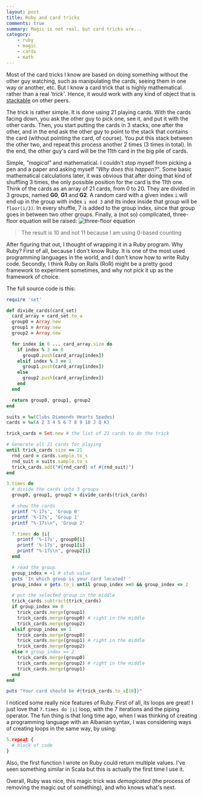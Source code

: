 ```yaml
---
layout: post
title: Ruby and card tricks
comments: true
summary: Magic is not real, but card tricks are...
category: 
    - ruby
    - magic
    - cards
    - math
---
```


Most of the card tricks I know are based on doing something without the other guy watching, such as manipulating the cards, seeing them in one way or another, etc. But I know a card trick that is highly mathematical rather than a real _'trick'_. Hence, it would work with any kind of object that is [stackable](https://www.google.com/search?q=stackable&ie=utf-8&oe=utf-8#q=define+stackable) on other peers.

The trick is rather simple. It is done using 21 playing cards. With the cards facing down, you ask the other guy to pick one, see it, and put it with the other cards. Then, you start putting the cards in 3 stacks, one after the other, and in the end ask the other guy to point to the stack that contains the card (without pointing the card, of course). You put this stack between the other two, and repeat this process another 2 times (3 times in total). In the end, the other guy's card will be the 11th card in the big pile of cards.

Simple, _"magical"_ and mathematical. I couldn't stop myself from picking a pen and a paper and asking myself _"Why does this happen?"_. Some basic mathematical calculations later, it was obvious that after doing that kind of shuffling 3 times, the only possible position for the card is the 11th one. Think of the cards as an array of 21 cards, from 0 to 20. They are divided in 3 groups, named **G0**, **G1** and **G2**. A random card with a given index `i` will end up in the group with index `i mod 3` and its index inside that group will be `floor(i/3)`. In every shuffle, 7 is added to the group index, since that group goes in between two other groups. Finally, a (not so) complicated, three-floor equation will be raised:
![three-floor equation](/images/20150818/equation.png)

> The result is 10 and not 11 because I am using 0-based counting

After figuring that out, I thought of wrapping it in a Ruby program. Why Ruby? First of all, because I don't know Ruby. It is one of the most used programming languages in the world, and I don't know how to write Ruby code. Secondly, I think Ruby on Rails (RoR) might be a pretty good framework to experiment sometimes, and why not pick it up as the framework of choice.

The full source code is this:
```ruby
require 'set'

def divide_cards(card_set)
  card_array = card_set.to_a
  group0 = Array.new
  group1 = Array.new
  group2 = Array.new

  for index in 0 ... card_array.size do
    if index % 3 == 0
      group0.push(card_array[index])
    elsif index % 3 == 1
      group1.push(card_array[index])
    else
      group2.push(card_array[index])
    end
  end

  return group0, group1, group2
end

suits = %w(Clubs Diamonds Hearts Spades)
cards = %w(A 2 3 4 5 6 7 8 9 10 J Q K)

trick_cards = Set.new # the list of 21 cards to do the trick

# Generate all 21 cards for playing
until trick_cards.size == 21
  rnd_card = cards.sample.to_s
  rnd_suit = suits.sample.to_s
  trick_cards.add("#{rnd_card} of #{rnd_suit}")
end

3.times do
  # divide the cards into 3 groups
  group0, group1, group2 = divide_cards(trick_cards)

  # show the cards
  printf '%-17s', 'Group 0'
  printf '%-17s', 'Group 1'
  printf "%-17s\n", 'Group 2'

  7.times do |i|
    printf '%-17s', group0[i]
    printf '%-17s', group1[i]
    printf "%-17s\n", group2[i]
  end

  # read the group
  group_index = -1 # stub value
  puts 'In which group is your card located? '
  group_index = gets.to_i until group_index >=0 && group_index <= 2

  # put the selected group in the middle
  trick_cards.subtract(trick_cards)
  if group_index == 0
    trick_cards.merge(group1)
    trick_cards.merge(group0) # right in the middle
    trick_cards.merge(group2)
  elsif group_index == 1
    trick_cards.merge(group0)
    trick_cards.merge(group1) # right in the middle
    trick_cards.merge(group2)
  else # group_index == 2
    trick_cards.merge(group0)
    trick_cards.merge(group2) # right in the middle
    trick_cards.merge(group1)
  end
end

puts "Your card should be #{trick_cards.to_a[10]}"
```

I noticed some really nice features of Ruby. 
First of all, its loops are great! I just love that `7.times do |i|` loop, with the 7 iterations and the piping operator. The fun thing is that long time ago, when I was thinking of creating a programming language with an Albanian syntax, I was considering ways of creating loops in the same way, by using:

```python
5.repeat {
  # block of code
}
```

Also, the first function I wrote on Ruby could return multiple values. I've seen something similar in Scala but this is actually the first time I use it.

Overall, Ruby was nice, this magic trick was _demagicated_ (the process of removing the magic out of something), and who knows what's next.

